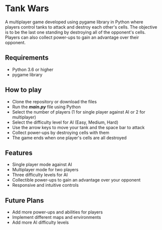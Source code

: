 # Tank Wars
A multiplayer game developed using pygame library in Python where players control tanks to attack and destroy each other's cells. The objective is to be the last one standing by destroying all of the opponent's cells. Players can also collect power-ups to gain an advantage over their opponent.

## Requirements
- Python 3.6 or higher
- pygame library
## How to play
- Clone the repository or download the files
- Run the ***main.py*** file using Python
- Select the number of players (1 for single player against AI or 2 for multiplayer)
- Select the difficulty level for AI (Easy, Medium, Hard)
- Use the arrow keys to move your tank and the space bar to attack
- Collect power-ups by destroying cells with them
- The game ends when one player's cells are all destroyed
## Features
- Single player mode against AI
- Multiplayer mode for two players
- Three difficulty levels for AI
- Collectible power-ups to gain an advantage over your opponent
- Responsive and intuitive controls
## Future Plans
- Add more power-ups and abilities for players
- Implement different maps and environments
- Add more AI difficulty levels
